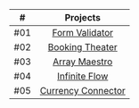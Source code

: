 |  #  |                    Projects                    |
| :-: | :--------------------------------------------: |
| #01 |     [Form Validator](./01-Form_Validator/)     |
| #02 |    [Booking Theater](./02-Booking_Theater/)    |
| #03 |      [Array Maestro](./03-Array_Maestro/)      |
| #04 |      [Infinite Flow](./04-Infinite_Flow/)      |
| #05 | [Currency Connector](./05-Currency_Connector/) |
